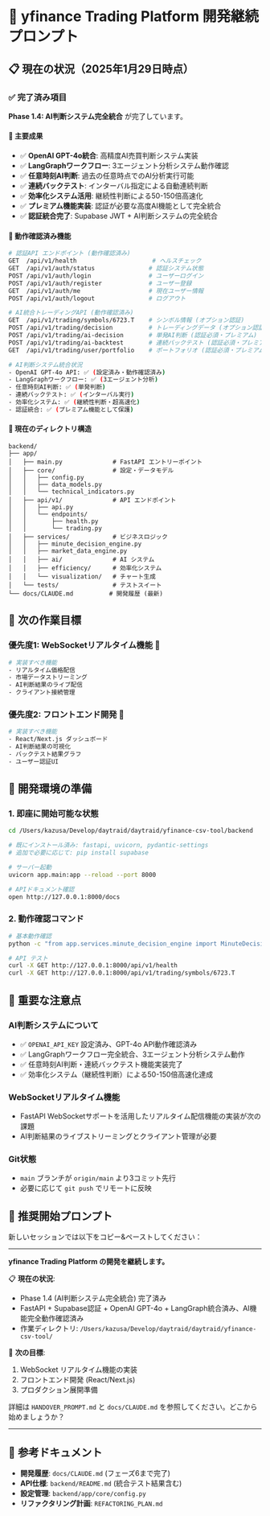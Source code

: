 # 🚀 yfinance Trading Platform 開発継続プロンプト

## 📋 現在の状況（2025年1月29日時点）

### ✅ 完了済み項目
**Phase 1.4: AI判断システム完全統合** が完了しています。

#### 🎯 主要成果
- ✅ **OpenAI GPT-4o統合**: 高精度AI売買判断システム実装
- ✅ **LangGraphワークフロー**: 3エージェント分析システム動作確認
- ✅ **任意時刻AI判断**: 過去の任意時点でのAI分析実行可能
- ✅ **連続バックテスト**: インターバル指定による自動連続判断
- ✅ **効率化システム活用**: 継続性判断による50-150倍高速化
- ✅ **プレミアム機能実装**: 認証が必要な高度AI機能として完全統合
- ✅ **認証統合完了**: Supabase JWT + AI判断システムの完全統合

#### 🔧 動作確認済み機能
```bash
# 認証API エンドポイント (動作確認済み)
GET  /api/v1/health                     # ヘルスチェック
GET  /api/v1/auth/status               # 認証システム状態
POST /api/v1/auth/login                # ユーザーログイン
POST /api/v1/auth/register             # ユーザー登録  
GET  /api/v1/auth/me                   # 現在ユーザー情報
POST /api/v1/auth/logout               # ログアウト

# AI統合トレーディングAPI (動作確認済み)
GET  /api/v1/trading/symbols/6723.T    # シンボル情報 (オプション認証)
POST /api/v1/trading/decision          # トレーディングデータ (オプション認証)
POST /api/v1/trading/ai-decision       # 単発AI判断 (認証必須・プレミアム)
POST /api/v1/trading/ai-backtest       # 連続バックテスト (認証必須・プレミアム)
GET  /api/v1/trading/user/portfolio    # ポートフォリオ (認証必須・プレミアム)

# AI判断システム統合状況
- OpenAI GPT-4o API: ✅ (設定済み・動作確認済み)
- LangGraphワークフロー: ✅ (3エージェント分析)
- 任意時刻AI判断: ✅ (単発判断)
- 連続バックテスト: ✅ (インターバル実行)
- 効率化システム: ✅ (継続性判断・超高速化)
- 認証統合: ✅ (プレミアム機能として保護)
```

#### 📁 現在のディレクトリ構造
```
backend/
├── app/
│   ├── main.py              # FastAPI エントリーポイント
│   ├── core/                # 設定・データモデル
│   │   ├── config.py
│   │   ├── data_models.py
│   │   └── technical_indicators.py
│   ├── api/v1/              # API エンドポイント
│   │   ├── api.py
│   │   └── endpoints/
│   │       ├── health.py
│   │       └── trading.py
│   ├── services/            # ビジネスロジック
│   │   ├── minute_decision_engine.py
│   │   ├── market_data_engine.py
│   │   ├── ai/              # AI システム
│   │   ├── efficiency/      # 効率化システム
│   │   └── visualization/   # チャート生成
│   └── tests/               # テストスイート
└── docs/CLAUDE.md          # 開発履歴 (最新)
```

## 🎯 次の作業目標

### 優先度1: WebSocketリアルタイム機能 📡
```bash
# 実装すべき機能
- リアルタイム価格配信
- 市場データストリーミング  
- AI判断結果のライブ配信
- クライアント接続管理
```

### 優先度2: フロントエンド開発 🎨
```bash
# 実装すべき機能
- React/Next.js ダッシュボード
- AI判断結果の可視化
- バックテスト結果グラフ
- ユーザー認証UI
```

## 🔧 開発環境の準備

### 1. 即座に開始可能な状態
```bash
cd /Users/kazusa/Develop/daytraid/daytraid/yfinance-csv-tool/backend

# 既にインストール済み: fastapi, uvicorn, pydantic-settings
# 追加で必要に応じて: pip install supabase

# サーバー起動
uvicorn app.main:app --reload --port 8000

# APIドキュメント確認
open http://127.0.0.1:8000/docs
```

### 2. 動作確認コマンド
```bash
# 基本動作確認
python -c "from app.services.minute_decision_engine import MinuteDecisionEngine; print('✅ Ready')"

# API テスト
curl -X GET http://127.0.0.1:8000/api/v1/health
curl -X GET http://127.0.0.1:8000/api/v1/trading/symbols/6723.T
```

## 🚨 重要な注意点

### AI判断システムについて
- ✅ `OPENAI_API_KEY` 設定済み、GPT-4o API動作確認済み
- ✅ LangGraphワークフロー完全統合、3エージェント分析システム動作
- ✅ 任意時刻AI判断・連続バックテスト機能実装完了
- ✅ 効率化システム（継続性判断）による50-150倍高速化達成

### WebSocketリアルタイム機能
- FastAPI WebSocketサポートを活用したリアルタイム配信機能の実装が次の課題
- AI判断結果のライブストリーミングとクライアント管理が必要

### Git状態
- `main` ブランチが `origin/main` より3コミット先行
- 必要に応じて `git push` でリモートに反映

## 💬 推奨開始プロンプト

新しいセッションでは以下をコピー&ペーストしてください：

---

**yfinance Trading Platform の開発を継続します。**

📋 **現在の状況**: 
- Phase 1.4 (AI判断システム完全統合) 完了済み
- FastAPI + Supabase認証 + OpenAI GPT-4o + LangGraph統合済み、AI機能完全動作確認済み
- 作業ディレクトリ: `/Users/kazusa/Develop/daytraid/daytraid/yfinance-csv-tool/`

🎯 **次の目標**: 
1. WebSocket リアルタイム機能の実装
2. フロントエンド開発 (React/Next.js)
3. プロダクション展開準備

詳細は `HANDOVER_PROMPT.md` と `docs/CLAUDE.md` を参照してください。どこから始めましょうか？

---

## 📖 参考ドキュメント

- **開発履歴**: `docs/CLAUDE.md` (フェーズ6まで完了)
- **API仕様**: `backend/README.md` (統合テスト結果含む)
- **設定管理**: `backend/app/core/config.py`
- **リファクタリング計画**: `REFACTORING_PLAN.md`